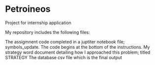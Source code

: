 # Petroineos
Project for internship application

My repository includes the following files:

The assigmnent code completed in a juptiter notebook file; symbols_update. The code begins at the bottom of the instructions.
My strategy word document detailing how I approached this problem; titled STRATEGY
The database csv file which is the final output
